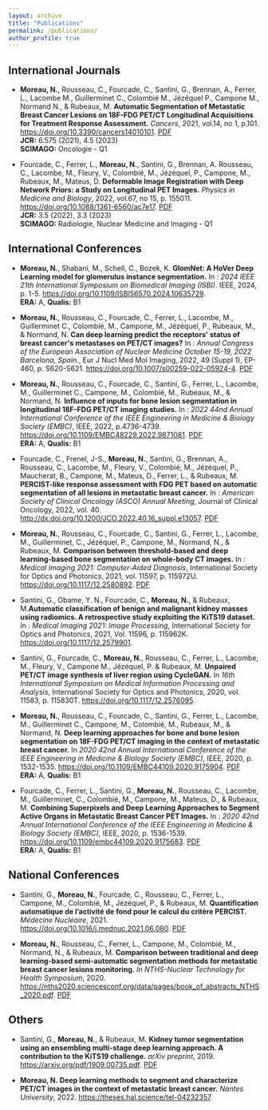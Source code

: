 ```yaml
---
layout: archive
title: "Publications"
permalink: /publications/
author_profile: true
---
```


## International Journals
* **Moreau, N.**, Rousseau, C., Fourcade, C., Santini, G., Brennan, A., Ferrer, L., Lacombe M., Guillerminet C., Colombié M., Jézéquel P., Campone M., Normand N., \& Rubeaux, M. **Automatic Segmentation of Metastatic Breast Cancer Lesions on 18F-FDG PET/CT Longitudinal Acquisitions for Treatment Response Assessment.** *Cancers*, 2021, vol.14, no 1, p.101. <https://doi.org/10.3390/cancers14010101>. [PDF](/_publications/Cancer_2021.pdf)  
    **JCR:** 6.575 (2021), 4.5 (2023)  
    **SCIMAGO:** Oncologie - Q1  
    
* Fourcade, C., Ferrer, L., **Moreau, N.**, Santini, G., Brennan, A. Rousseau, C., Lacombe, M., Fleury, V., Colombié, M., Jézéquel, P., Campone, M., Rubeaux, M., Mateus, D. **Deformable Image Registration with Deep Network Priors: a Study on Longitudinal PET Images.** *Physics in Medicine and Biology*, 2022, vol.67, no 15, p. 155011. <https://doi.org/10.1088/1361-6560/ac7e17>. [PDF](/_publications/PMB_2022.pdf)  
    **JCR:** 3.5 (2022), 3.3 (2023)  
    **SCIMAGO:** Radiologie, Nuclear Medicine and Imaging - Q1  

## International Conferences

* **Moreau, N.**, Shabani, M., Schell, C., Bozek, K. **GlomNet: A HoVer Deep Learning model for glomerulus instance segmentation.** In : *2024 IEEE 21th International Symposium on Biomedical Imaging (ISBI)*. IEEE, 2024, p. 1-5. <https://doi.org/10.1109/ISBI56570.2024.10635729>.  
**ERA:** A, **Qualis:** B1  

* **Moreau, N.**, Rousseau, C., Fourcade, C., Ferrer, L., Lacombe, M., Guillerminet C., Colombié, M., Campone, M., Jézéquel, P., Rubeaux, M., \& Normand, N. **Can deep learning predict the receptors' status of breast cancer's metastases on PET/CT images?** In : *Annual Congress of the European Association of Nuclear Medicine October 15-19, 2022 Barcelona, Spain.*, Eur J Nucl Med Mol Imaging, 2022, 49 (Suppl 1), EP-460, p. S620-S621. <https://doi.org/10.1007/s00259-022-05924-4>. [PDF](/_publications/ISBI_2024.pdf)  
    
* **Moreau, N.**, Rousseau, C., Fourcade, C., Santini, G., Ferrer, L., Lacombe, M., Guillerminet C., Campone, M., Colombié, M., Rubeaux, M., \& Normand, N. **Influence of inputs for bone lesion segmentation in longitudinal 18F-FDG PET/CT imaging studies.** In : *2022 44nd Annual International Conference of the IEEE Engineering in Medicine \& Biology Society (EMBC)*, IEEE, 2022, p.4736-4739. <https://doi.org/10.1109/EMBC48229.2022.9871081>. [PDF](/_publications/EMBC_2022.pdf)  
**ERA:** A, **Qualis:** B1
    
* Fourcade, C., Frenel, J-S., **Moreau, N.**, Santini, G., Brennan, A., Rousseau, C., Lacombe, M., Fleury, V., Colombié, M., Jézéquel, P., Maucherat, B., Campone, M., Mateus, D., Ferrer, L., \& Rubeaux, M. **PERCIST-like response assessment with FDG PET based on automatic segmentation of all lesions in metastatic breast cancer.** In : *American Society of Clinical Oncology (ASCO) Annual Meeting*, Journal of Clinical Oncology, 2022, vol. 40. <http://dx.doi.org/10.1200/JCO.2022.40.16_suppl.e13057>. [PDF](/_publications/ASCO_2022.pdf)  
        
* **Moreau, N.**, Rousseau, C., Fourcade, C., Santini, G., Ferrer, L., Lacombe, M., Guillerminet, C., Jézéquel, P., Campone, M., Normand, N., \& Rubeaux, M. **Comparison between threshold-based and deep learning-based bone segmentation on whole-body CT images.** In : *Medical Imaging 2021: Computer-Aided Diagnosis*, International Society for Optics and Photonics, 2021, vol. 11597, p. 115972U. <https://doi.org/10.1117/12.2580892>. [PDF](/_publications/SPIE_2021.pdf)  
 
* Santini, G., Obame, Y. N., Fourcade, C., **Moreau, N.**, \& Rubeaux, M.**Automatic classification of benign and malignant kidney masses using radiomics. A retrospective study exploiting the KiTS19 dataset.** In : *Medical Imaging 2021: Image Processing*, International Society for Optics and Photonics, 2021,  Vol. 11596, p. 115962K. <https://doi.org/10.1117/12.2579901>.

* Santini, G., Fourcade, C., **Moreau, N.**, Rousseau, C., Ferrer, L., Lacombe, M., Fleury, V., Campone M., Jézéquel, P. \& Rubeaux, M. **Unpaired PET/CT image synthesis of liver region using CycleGAN.** In *16th International Symposium on Medical Information Processing and Analysis*,  International Society for Optics and Photonics, 2020, vol. 11583, p. 115830T. <https://doi.org/10.1117/12.2576095>.

* **Moreau, N.**, Rousseau, C., Fourcade, C., Santini, G., Ferrer, L., Lacombe, M., Guillerminet C., Campone, M., Colombié, M., Rubeaux, M., \& Normand, N. **Deep learning approaches for bone and bone lesion segmentation on 18F-FDG PET/CT imaging in the context of metastatic breast cancer.** In *2020 42nd Annual International Conference of the IEEE Engineering in Medicine \& Biology Society (EMBC)*,  IEEE, 2020, p. 1532-1535. <https://doi.org/10.1109/EMBC44109.2020.9175904>. [PDF](/_publications/EMBC_2020_nmoreau.pdf)  
**ERA:** A, **Qualis:** B1
 
* Fourcade, C., Ferrer, L., Santini, G., **Moreau, N.**, Rousseau, C., Lacombe, M., Guillerminet, C., Colombié, M., Campone, M., Mateus, D., \& Rubeaux, M. **Combining Superpixels and Deep Learning Approaches to Segment Active Organs in Metastatic Breast Cancer PET Images.** In : *2020 42nd Annual International Conference of the IEEE Engineering in Medicine \& Biology Society (EMBC)*, IEEE, 2020, p. 1536-1539. <https://doi.org/10.1109/embc44109.2020.9175683>. [PDF](/_publications/EMBC_2020_cfourcade.pdf)  
**ERA:** A, **Qualis:** B1


## National Conferences
* Santini, G., **Moreau, N.**, Fourcade, C., Rousseau, C., Ferrer, L., Campone, M., Colombié, M., Jézéquel, P., \& Rubeaux, M. **Quantification automatique de l’activité de fond pour le calcul du critère PERCIST.** *Médecine Nucléaire*, 2021. <https://doi.org/10.1016/j.mednuc.2021.06.080>. [PDF](/_publications/med_nuc_2021.pdf)  
    
* **Moreau, N.**, Rousseau, C., Ferrer, L., Campone, M., Colombié, M., Normand, N., \& Rubeaux, M. **Comparison between traditional and deep learning-based semi-automatic segmentation methods for metastatic breast cancer lesions monitoring.** *In NTHS-Nuclear Technology for Health Symposium*, 2020. <https://nths2020.sciencesconf.org/data/pages/book_of_abstracts_NTHS_2020.pdf>. [PDF](/_publications/NTHS_2020.pdf)  

## Others

* Santini, G., **Moreau, N.**, \& Rubeaux, M. **Kidney tumor segmentation using an ensembling multi-stage deep learning approach. A contribution to the KiTS19 challenge.** *arXiv preprint*, 2019. <https://arxiv.org/pdf/1909.00735.pdf>. [PDF](/_publications/KiTS_2019.pdf)  

* **Moreau, N.** **Deep learning methods to segment and characterize PET/CT images in the context of metastatic breast cancer.** *Nantes University*, 2022. <https://theses.hal.science/tel-04232357>.
